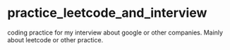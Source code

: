 # practice_leetcode_and_interview
coding practice for my interview about google or other companies. Mainly about leetcode or other practice.
